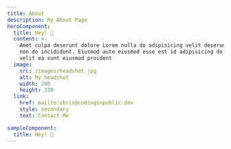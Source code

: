 ```yaml
---
title: About
description: My About Page
heroComponent:
  title: Hey! 👋
  content: >-
    Amet culpa deserunt dolore Lorem nulla do adipisicing velit deserunt eiusmod
    non do incididunt. Eiusmod aute eiusmod esse est id adipisicing do. Ullamco
    velit ea sunt eiusmod proident
  image:
    src: /images/headshot.jpg
    alt: My headshot
    width: 200
    height: 330
  link:
    href: mailto:chris@codinginpublic.dev
    style: secondary
    text: Contact Me

sampleComponent:
  title: Hey! 👋
---
```

